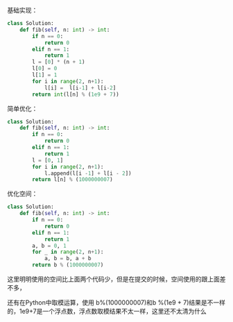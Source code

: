 基础实现：

```python
class Solution:
    def fib(self, n: int) -> int:
        if n == 0:
            return 0
        elif n == 1:
            return 1
        l = [0] * (n + 1)
        l[0] = 0
        l[1] = 1
        for i in range(2, n+1):
            l[i] =  l[i-1] + l[i-2]
        return int(l[n] % (1e9 + 7))
```

简单优化：

```python
class Solution:
    def fib(self, n: int) -> int:
        if n == 0:
            return 0
        elif n == 1:
            return 1
        l = [0, 1]
        for i in range(2, n+1):
            l.append(l[i -1] + l[i - 2])
        return l[n] % (1000000007)
```

优化空间：

```python
class Solution:
    def fib(self, n: int) -> int:
        if n == 0:
            return 0
        elif n == 1:
            return 1
        a, b = 0, 1
        for _ in range(2, n+1):
            a, b = b, a + b
        return b % (1000000007)
```

这里明明使用的空间比上面两个代码少，但是在提交的时候，空间使用的跟上面差不多，

还有在Python中取模运算，使用 b%(1000000007)和b %(1e9 + 7)结果是不一样的，1e9+7是一个浮点数，浮点数取模结果不太一样，这里还不太清为什么



